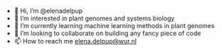 - 👋 Hi, I’m @elenadelpup
- 👀 I’m interested in plant genomes and systems biology 
- 🌱 I’m currently learning machine learning methods in plant genomes 
- 💞️ I’m looking to collaborate on building any fancy piece of code 
- 📫 How to reach me elena.delpup@wur.nl

<!---
elenadelpup/elenadelpup is a ✨ special ✨ repository because its `README.md` (this file) appears on your GitHub profile.
You can click the Preview link to take a look at your changes.
--->

